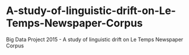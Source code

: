 # A-study-of-linguistic-drift-on-Le-Temps-Newspaper-Corpus
Big Data Project 2015 - A study of linguistic drift on Le Temps Newspaper Corpus
